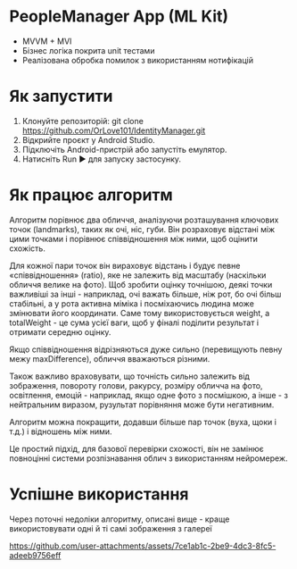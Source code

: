 # PeopleManager App (ML Kit)
* MVVM + MVI
* Бізнес логіка покрита unit тестами
* Реалізована обробка помилок з використанням нотифікацій

# Як запустити
1. Клонуйте репозиторій: git clone https://github.com/OrLove101/IdentityManager.git
2. Відкрийте проєкт у Android Studio.
3. Підключіть Android-пристрій або запустіть емулятор.
4. Натисніть Run ▶ для запуску застосунку.

# Як працює алгоритм
Алгоритм порівнює два обличчя, аналізуючи розташування ключових точок (landmarks), таких як очі, ніс, губи. Він розраховує відстані між цими точками і порівнює співвідношення між ними, щоб оцінити схожість.

Для кожної пари точок він вираховує відстань і будує певне «співвідношення» (ratio), яке не залежить від масштабу (наскільки обличчя велике на фото). Щоб зробити оцінку точнішою, деякі точки важливіші за інші - наприклад, очі важать більше, ніж рот, бо очі більш стабільні, а у рота активна міміка і посміхаючись людина може змінювати його координати. Саме тому використовується weight, а totalWeight - це сума усієї ваги, щоб у фіналі поділити результат і отримати середню оцінку.

Якщо співвідношення відрізняються дуже сильно (перевищують певну межу maxDifference), обличчя вважаються різними.

Також важливо враховувати, що точність сильно залежить від зображення, повороту голови, ракурсу, розміру обличча на фото, освітлення, емоцій - наприклад, якщо одне фото з посмішкою, а інше - з нейтральним виразом, рузультат порівняння може бути негативним.

Алгоритм можна покращити, додавши більше пар точок (вуха, щоки і т.д.) і відношень між ними.

Це простий підхід, для базової перевірки схожості, він не замінює повноцінні системи розпізнавання облич з використанням нейромереж.


# Успішне використання
Через поточні недоліки алгоритму, описані вище - краще використовувати одні й ті самі зображення з галереї

https://github.com/user-attachments/assets/7ce1ab1c-2be9-4dc3-8fc5-adeeb9756eff

